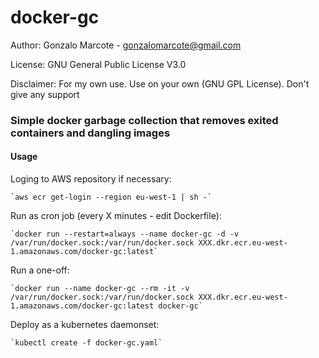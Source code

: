 # docker-gc
Author: Gonzalo Marcote - gonzalomarcote@gmail.com

License: GNU General Public License V3.0

Disclaimer: For my own use. Use on your own (GNU GPL License). Don't give any support


### Simple docker garbage collection that removes exited containers and dangling images

#### Usage

Loging to AWS repository if necessary:

    `aws ecr get-login --region eu-west-1 | sh -`

Run as cron job (every X minutes - edit Dockerfile):

    `docker run --restart=always --name docker-gc -d -v /var/run/docker.sock:/var/run/docker.sock XXX.dkr.ecr.eu-west-1.amazonaws.com/docker-gc:latest`

Run a one-off:

    `docker run --name docker-gc --rm -it -v /var/run/docker.sock:/var/run/docker.sock XXX.dkr.ecr.eu-west-1.amazonaws.com/docker-gc:latest docker-gc`

Deploy as a kubernetes daemonset:

    `kubectl create -f docker-gc.yaml`

